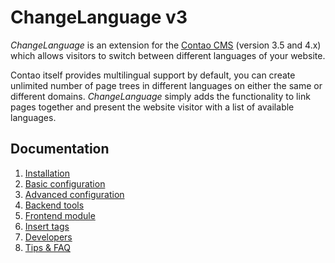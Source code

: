 # ChangeLanguage v3

*ChangeLanguage* is an extension for the [Contao CMS][1] (version 3.5 and 4.x)
which allows visitors to switch between different languages of your website.

Contao itself provides multilingual support by default, you can create unlimited
number of page trees in different languages on either the same or different
domains. *ChangeLanguage* simply adds the functionality to link pages
together and present the website visitor with a list of available languages.


## Documentation

1. [Installation](01-installation.md)
2. [Basic configuration](02-basics.md)
3. [Advanced configuration](03-advanced.md)
4. [Backend tools](04-backend.md)
5. [Frontend module](05-frontend-module.md)
6. [Insert tags](06-inserttags.md)
7. [Developers](07-developers.md)
8. [Tips & FAQ](08-tips-faq.md)



[1]: https://contao.org
